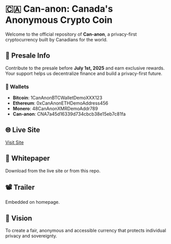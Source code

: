 
# 🇨🇦 Can-anon: Canada's Anonymous Crypto Coin

Welcome to the official repository of **Can-anon**, a privacy-first cryptocurrency built by Canadians for the world.

## 🔐 Presale Info

Contribute to the presale before **July 1st, 2025** and earn exclusive rewards. Your support helps us decentralize finance and build a privacy-first future.

### 💸 Wallets

- **Bitcoin**: 1CanAnonBTCWalletDemoXXX123  
- **Ethereum**: 0xCanAnonETHDemoAddress456  
- **Monero**: 48CanAnonXMRDemoAddr789  
- **Can-anon**: CNA7a45d16339d734cbcb38e15eb7c81fa  

## 🌐 Live Site

[Visit Site](https://Sunreal7.github.io/cananon)

## 📄 Whitepaper

Download from the live site or from this repo.

## 📽️ Trailer

Embedded on homepage.

## 🧠 Vision

To create a fair, anonymous and accessible currency that protects individual privacy and sovereignty.
